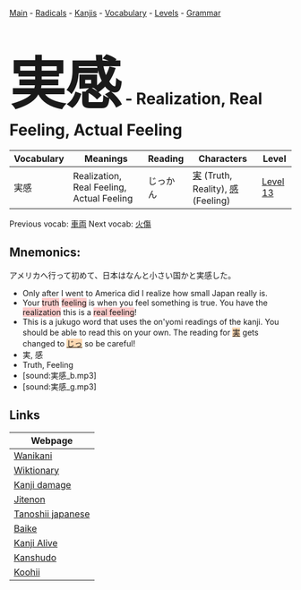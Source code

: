 <style> bigfont {font-size: 100px}</style>
[Main](../README.md) -
[Radicals](../radicals.md) -
[Kanjis](../kanjis.md) -
[Vocabulary](../vocabulary.md) -
[Levels](../levels.md) -
[Grammar](../grammar.md)
# <bigfont> 実感</bigfont> - Realization, Real Feeling, Actual Feeling 

| Vocabulary | Meanings | Reading | Characters | Level |
| --- | --- | --- | --- | --- |
| 実感 | Realization, Real Feeling, Actual Feeling | じっかん |  [実](../kanjis/実.md) (Truth, Reality), [感](../kanjis/感.md) (Feeling) | [Level 13](../levels/wk_level13.md) |

Previous vocab: [車両](車両.md) Next vocab: [火傷](火傷.md) 

## Mnemonics:
アメリカへ行って初めて、日本はなんと小さい国かと実感した。
* Only after I went to America did I realize how small Japan really is.
* Your <span style="background-color:#ffcccb"> truth</span> <span style="background-color:#ffcccb"> feeling</span> is when you feel something is true. You have the <span style="background-color:#ffcccb"> realization</span> this is a <span style="background-color:#ffcccb"> real feeling</span>!
* This is a jukugo word that uses the on'yomi readings of the kanji. You should be able to read this on your own. The reading for <span style="background-color:#fed8b1"> [実](https://jisho.org/search/実)</span> gets changed to <span style="background-color:#fed8b1"> [じっ](https://jisho.org/search/じっ)</span> so be careful!
* 実, 感
* Truth, Feeling
* [sound:実感_b.mp3]
* [sound:実感_g.mp3]


## Links 

| Webpage |
| --- |
| [Wanikani          ](https://www.wanikani.com/kanji/実感) |
| [Wiktionary        ](https://en.wiktionary.org/wiki/実感) |
| [Kanji damage      ](http://www.kanjidamage.com/kanji/search?utf8=✓&q=実感) |
| [Jitenon           ](https://jitenon.com/kanji/実感) |
| [Tanoshii japanese ](https://www.tanoshiijapanese.com/dictionary/kanji.cfm?k=実感) |
| [Baike             ](https://baike.baidu.com/item/実感) |
| [Kanji Alive       ](https://app.kanjialive.com/実感) |
| [Kanshudo          ](https://www.kanshudo.com/searchmn?q=実感) |
| [Koohii            ](https://kanji.koohii.com/study/kanji/実感) |
